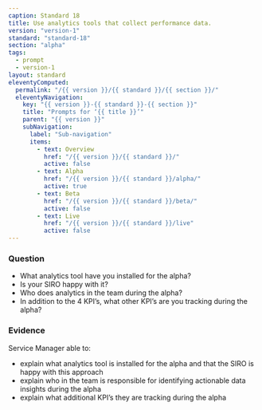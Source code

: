 ```yaml
---
caption: Standard 18
title: Use analytics tools that collect performance data.
version: "version-1"
standard: "standard-18"
section: "alpha"
tags:
  - prompt
  - version-1
layout: standard
eleventyComputed:
  permalink: "/{{ version }}/{{ standard }}/{{ section }}/"
  eleventyNavigation:
    key: "{{ version }}-{{ standard }}-{{ section }}"
    title: "Prompts for ‘{{ title }}’"
    parent: "{{ version }}"
    subNavigation:
      label: "Sub-navigation"
      items:
        - text: Overview
          href: "/{{ version }}/{{ standard }}/"
          active: false
        - text: Alpha
          href: "/{{ version }}/{{ standard }}/alpha/"
          active: true
        - text: Beta
          href: "/{{ version }}/{{ standard }}/beta/"
          active: false
        - text: Live
          href: "/{{ version }}/{{ standard }}/live"
          active: false
---
```


### Question

- What analytics tool have you installed for the alpha?
- Is your SIRO happy with it?
- Who does analytics in the team during the alpha?
- In addition to the 4 KPI’s, what other KPI’s are you tracking during the alpha?

### Evidence

Service Manager able to:

- explain what analytics tool is installed for the alpha and that the SIRO is happy with this approach
- explain who in the team is responsible for identifying actionable data insights during the alpha
- explain what additional KPI’s they are tracking during the alpha
